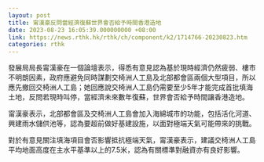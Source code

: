 ```yaml
---
layout: post
title: 甯漢豪反問當經濟復蘇世界會否給予時間香港造地
date: 2023-08-23 16:05:39.000000000 +08:00
link: https://news.rthk.hk/rthk/ch/component/k2/1714766-20230823.htm
categories: rthk
---
```


發展局局長甯漢豪在一個論壇表示，得悉有意見認為基於現時經濟仍然疲弱、樓市不明朗因素，政府應避免同時謀劃交椅洲人工島及北部都會區兩個大型項目，所以應先撤回交椅洲人工島；她回應說交椅洲人工島仍需要至少5年才能完成首批填海土地，反問若現時叫停，當經濟未來數年復蘇，世界會否給予時間讓香港造地。

甯漢豪表示，北部都會區及交椅洲人工島會加入海綿城市的功能，包括活化河道、興建雨水儲供池等，認為要超前做好基建設施，以面對極端天氣可能帶來的挑戰。

對於有意見關注填海項目會否影響抵抗極端天氣，甯漢豪表示，建議交椅洲人工島平均地面高度在主水平基準以上的7.5米，認為有關標準對融資亦有良好影響。

